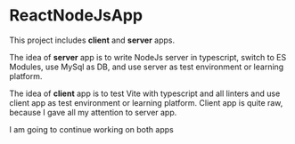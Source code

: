 # ReactNodeJsApp
This project includes **client** and **server** apps. 

The idea of **server** app is to write NodeJs server in typescript, switch to ES Modules, use MySql as DB,
and use server as test environment or learning platform.

The idea of **client** app is to test Vite with typescript and all linters and use client app as test environment or learning platform. 
Client app is quite raw, because I gave all my attention to server app.

I am going to continue working on both apps
